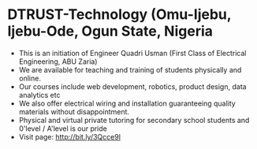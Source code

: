 # DTRUST-Technology (Omu-Ijebu, Ijebu-Ode, Ogun State, Nigeria 
- This is an initiation of Engineer Quadri Usman (First Class of Electrical Engineering, ABU Zaria)
- We are available for teaching and training of students physically and online.
- Our courses include web development, robotics, product design, data analytics etc 
- We also offer electrical wiring and installation guaranteeing quality materials without disappointment.
- Physical and virtual private tutoring for secondary school students and 0'level / A'level is our pride
- Visit page: http://bit.ly/3Qcce9l
